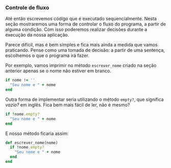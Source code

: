 ### Controle de fluxo

Até então escrevemos código que é executado sequencialmente. Nesta seção mostraremos uma forma de controlar o fluxo do programa, a partir de alguma condição. Com isso poderemos realizar decisões durante a execução da nossa aplicação.

Parece difícil, mas é bem simples e fica mais ainda a medida que vamos praticando. Pense como uma tomada de decisão: a partir de uma sentença, escolhemos o que o programa irá fazer.

Por exemplo, vamos imprimir no método `escrever_nome` criado na seção anterior apenas se o nome não estiver em branco.

```ruby
if nome != ''
  "Seu nome e " + nome
end
```

Outra forma de implementar seria utilizando o método `empty?`, que significa _vazio?_ em inglês. Fica bem mais fácil de ler, não é mesmo?

```ruby
if !nome.empty?
  "Seu nome e " + nome
end
```

E nosso método ficaria assim:

```ruby
def escrever_nome(nome)
  if !nome.empty?
    "Seu nome e " + nome
  end
end
```

